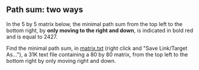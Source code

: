 ## Path sum: two ways

In the 5 by 5 matrix below, the minimal path sum from the top left to the bottom right, by <b>only moving to the right and down</b>, is indicated in bold red and is equal to 2427.

Find the minimal path sum, in <a href="project/resources/p081_matrix.txt">matrix.txt</a> (right click and &quot;Save Link/Target As...&quot;), a 31K text file containing a 80 by 80 matrix, from the top left to the bottom right by only moving right and down.

